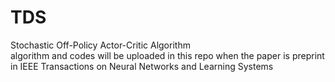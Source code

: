 # TDS
Stochastic Off-Policy Actor-Critic Algorithm  
algorithm and codes will be uploaded in this repo when the paper is preprint in IEEE Transactions on Neural Networks and Learning Systems
